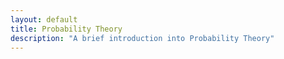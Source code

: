 ```yaml
---
layout: default
title: Probability Theory
description: "A brief introduction into Probability Theory"
---
```

